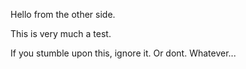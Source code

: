 Hello from the other side.

This is very much a test.

If you stumble upon this, ignore it. Or dont. Whatever...
